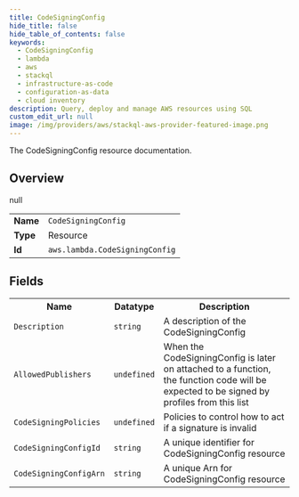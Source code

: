 ```yaml
---
title: CodeSigningConfig
hide_title: false
hide_table_of_contents: false
keywords:
  - CodeSigningConfig
  - lambda
  - aws
  - stackql
  - infrastructure-as-code
  - configuration-as-data
  - cloud inventory
description: Query, deploy and manage AWS resources using SQL
custom_edit_url: null
image: /img/providers/aws/stackql-aws-provider-featured-image.png
---
```

The CodeSigningConfig resource documentation.

## Overview
<table><tbody>
<tr><td><b>Name</b></td><td><code>CodeSigningConfig</code></td></tr>
<tr><td><b>Type</b></td><td>Resource</td></tr>
null
<tr><td><b>Id</b></td><td><code>aws.lambda.CodeSigningConfig</code></td></tr>
</tbody></table>

## Fields
<table><tbody>
<tr><th>Name</th><th>Datatype</th><th>Description</th></tr>
<tr><td><code>Description</code></td><td><code>string</code></td><td>A description of the CodeSigningConfig</td></tr><tr><td><code>AllowedPublishers</code></td><td><code>undefined</code></td><td>When the CodeSigningConfig is later on attached to a function, the function code will be expected to be signed by profiles from this list</td></tr><tr><td><code>CodeSigningPolicies</code></td><td><code>undefined</code></td><td>Policies to control how to act if a signature is invalid</td></tr><tr><td><code>CodeSigningConfigId</code></td><td><code>string</code></td><td>A unique identifier for CodeSigningConfig resource</td></tr><tr><td><code>CodeSigningConfigArn</code></td><td><code>string</code></td><td>A unique Arn for CodeSigningConfig resource</td></tr>
</tbody></table>